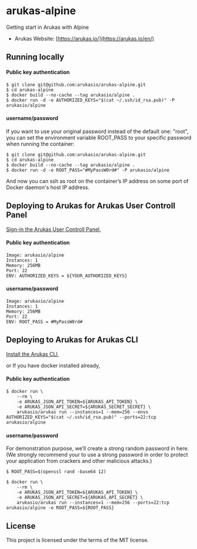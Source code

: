 # arukas-alpine
Getting start in Arukas with Alpine

* Arukas Website: [https://arukas.io/](https://arukas.io/en/)

## Running locally

#### Public key authentication
```
$ git clone git@github.com:arukasio/arukas-alpine.git
$ cd arukas-alpine
$ docker build --no-cache --tag arukasio/alpine .
$ docker run -d -e AUTHORIZED_KEYS="$(cat ~/.ssh/id_rsa.pub)" -P arukasio/alpine
```

#### username/password
If you want to use your original password instead of the default one: "root", you can
set the environment variable ROOT_PASS to your specific password when running the container:
```
$ git clone git@github.com:arukasio/arukas-alpine.git
$ cd arukas-alpine
$ docker build --no-cache --tag arukasio/alpine .
$ docker run -d -e ROOT_PASS="#MyPassW0rd#" -P arukasio/alpine
```
And now you can ssh as root on the container’s IP address  on some port of Docker daemon's host IP address.

## Deploying to Arukas for Arukas User Controll Panel

[Sign-in the Arukas User Controll Panel](https://app.arukas.io/),

#### Public key authentication
```
Image: arukasio/alpine
Instances: 1
Memory: 256MB
Port: 22
ENV: AUTHORIZED_KEYS = ${YOUR_AUTHORIZED_KEYS}
```

#### username/password

```
Image: arukasio/alpine
Instances: 1
Memory: 256MB
Port: 22
ENV: ROOT_PASS = #MyPassW0rd#
```

## Deploying to Arukas for Arukas CLI

[Install the Arukas CLI](https://github.com/arukasio/cli),

or If you have docker installed already,

#### Public key authentication
```
$ docker run \
    --rm \
    -e ARUKAS_JSON_API_TOKEN=${ARUKAS_API_TOKEN} \
    -e ARUKAS_JSON_API_SECRET=${ARUKAS_SECRET_SECRET} \
    arukasio/arukas run --instances=1 --mem=256 --envs AUTHORIZED_KEYS="$(cat ~/.ssh/id_rsa.pub)" --ports=22:tcp arukasio/alpine

```

#### username/password
For demonstration purpose, we’ll create a strong random password in here.
(We strongly recommend your to use a strong password in order to protect your application from crackers and other malicious attacks.)

```
$ ROOT_PASS=$(openssl rand -base64 12)
```

```
$ docker run \
    --rm \
    -e ARUKAS_JSON_API_TOKEN=${ARUKAS_API_TOKEN} \
    -e ARUKAS_JSON_API_SECRET=${ARUKAS_API_SECRET} \
    arukasio/arukas run --instances=1 --mem=256 --ports=22:tcp arukasio/alpine -e ROOT_PASS=${ROOT_PASS}
```

## License

This project is licensed under the terms of the MIT license.
